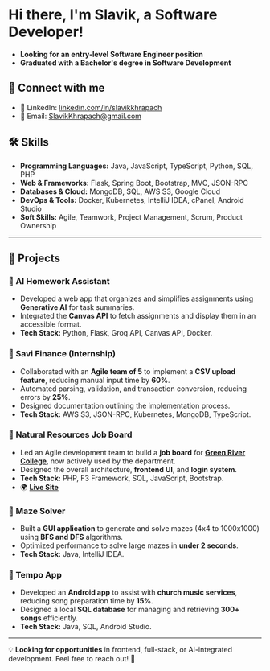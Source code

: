 # Hi there, I'm Slavik, a Software Developer!  

- **Looking for an entry-level Software Engineer position**  
- **Graduated with a Bachelor's degree in Software Development**  

## 🚀 Connect with me  
- 🔗 LinkedIn: [linkedin.com/in/slavikkhrapach](https://www.linkedin.com/in/slavikkhrapach/)  
- 📧 Email: SlavikKhrapach@gmail.com  


## 🛠 Skills  
- **Programming Languages:** Java, JavaScript, TypeScript, Python, SQL, PHP  
- **Web & Frameworks:** Flask, Spring Boot, Bootstrap, MVC, JSON-RPC  
- **Databases & Cloud:** MongoDB, SQL, AWS S3, Google Cloud  
- **DevOps & Tools:** Docker, Kubernetes, IntelliJ IDEA, cPanel, Android Studio  
- **Soft Skills:** Agile, Teamwork, Project Management, Scrum, Product Ownership

---

## 📌 Projects  

### 🔹 AI Homework Assistant  
- Developed a web app that organizes and simplifies assignments using **Generative AI** for task summaries.  
- Integrated the **Canvas API** to fetch assignments and display them in an accessible format.  
- **Tech Stack:** Python, Flask, Groq API, Canvas API, Docker.  

### 🔹 Savi Finance (Internship)  
- Collaborated with an **Agile team of 5** to implement a **CSV upload feature**, reducing manual input time by **60%**.  
- Automated parsing, validation, and transaction conversion, reducing errors by **25%**.  
- Designed documentation outlining the implementation process.  
- **Tech Stack:** AWS S3, JSON-RPC, Kubernetes, MongoDB, TypeScript.  

### 🔹 Natural Resources Job Board  
- Led an Agile development team to build a **job board** for **[Green River College](https://www.greenriver.edu/)**, now actively used by the department.  
- Designed the overall architecture, **frontend UI**, and **login system**.  
- **Tech Stack:** PHP, F3 Framework, SQL, JavaScript, Bootstrap.  
- 🌍 **[Live Site](https://naturalresourcesjobs.greenrivertech.net)**  

### 🔹 Maze Solver  
- Built a **GUI application** to generate and solve mazes (4x4 to 1000x1000) using **BFS and DFS** algorithms.  
- Optimized performance to solve large mazes in **under 2 seconds**.  
- **Tech Stack:** Java, IntelliJ IDEA.  

### 🔹 Tempo App  
- Developed an **Android app** to assist with **church music services**, reducing song preparation time by **15%**.  
- Designed a local **SQL database** for managing and retrieving **300+ songs** efficiently.  
- **Tech Stack:** Java, SQL, Android Studio.  

---

💡 **Looking for opportunities** in frontend, full-stack, or AI-integrated development. Feel free to reach out! 🚀  
